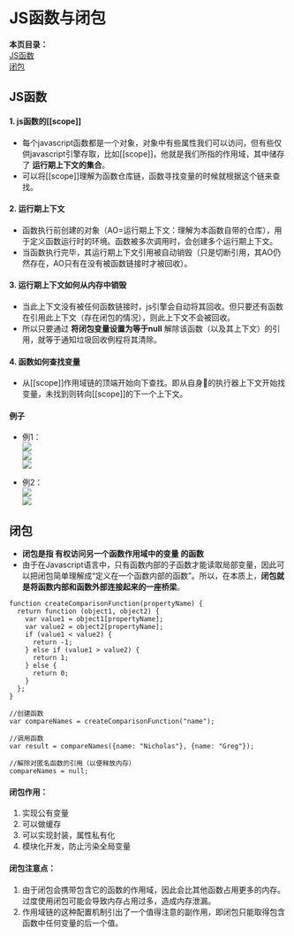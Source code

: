 # JS函数与闭包  
__本页目录：__   
[JS函数](#func)  
[闭包](#bibao)  

<a id='func'></a>

## JS函数

#### 1. __js函数的[[scope]]__  
- 每个javascript函数都是一个对象，对象中有些属性我们可以访问，但有些仅供javascript引擎存取，比如[[scope]]，他就是我们所指的作用域，其中储存了 __运行期上下文的集合__。
- 可以将[[scope]]理解为函数仓库链，函数寻找变量的时候就根据这个链来查找。  

#### 2. __运行期上下文__  
- 函数执行前创建的对象（AO=运行期上下文：理解为本函数自带的仓库），用于定义函数运行时的环境。函数被多次调用时，会创建多个运行期上下文。
- 当函数执行完毕，其运行期上下文引用被自动销毁（只是切断引用，其AO仍然存在，AO只有在没有被函数链接时才被回收）。

#### 3. __运行期上下文如何从内存中销毁__  
- 当此上下文没有被任何函数链接时，js引擎会自动将其回收。但只要还有函数在引用此上下文（存在闭包的情况），则此上下文不会被回收。
- 所以只要通过 __将闭包变量设置为等于null__ 解除该函数（以及其上下文）的引用，就等于通知垃圾回收例程将其清除。

#### 4. __函数如何查找变量__  
- 从[[scope]]作用域链的顶端开始向下查找。即从自身的执行器上下文开始找变量，未找到则转向[[scope]]的下一个上下文。 

#### 例子
- 例1：  
![](https://ws4.sinaimg.cn/large/006tNbRwgy1fukrtxws7nj30jf0o0n3w.jpg)   
![](https://ws3.sinaimg.cn/large/006tNbRwgy1fukru71y2pj30s30lhqpc.jpg)  
![](https://ws4.sinaimg.cn/large/006tNbRwgy1fukrucycgnj30tl0nekhv.jpg)  

- 例2：  
![](https://ws4.sinaimg.cn/large/006tNbRwgy1fukrw1ajtzj30ki0m2wr1.jpg)  
![](https://ws4.sinaimg.cn/large/006tNbRwgy1fukrw1ajtzj30ki0m2wr1.jpg)  

<a id='bibao'></a>

## 闭包 
- __闭包是指 有权访问另一个函数作用域中的变量 的函数__  
- 由于在Javascript语言中，只有函数内部的子函数才能读取局部变量，因此可以把闭包简单理解成“定义在一个函数内部的函数”。所以，在本质上，__闭包就是将函数内部和函数外部连接起来的一座桥梁__。
```
function createComparisonFunction(propertyName) {
  return function (object1, object2) {
    var value1 = object1[propertyName];
    var value2 = object2[propertyName];
    if (value1 < value2) {
      return -1;
    } else if (value1 > value2) {
      return 1;
    } else {
      return 0;
    }
  };
}

//创建函数 
var compareNames = createComparisonFunction("name");

//调用函数 
var result = compareNames({name: "Nicholas"}, {name: "Greg"});

//解除对匿名函数的引用（以便释放内存）
compareNames = null;
```

#### 闭包作用：
  1. 实现公有变量  
  2. 可以做缓存  
  3. 可以实现封装，属性私有化  
  4. 模块化开发，防止污染全局变量   

#### 闭包注意点：
  1. 由于闭包会携带包含它的函数的作用域，因此会比其他函数占用更多的内存。过度使用闭包可能会导致内存占用过多，造成内存泄漏。  
  2. 作用域链的这种配置机制引出了一个值得注意的副作用，即闭包只能取得包含函数中任何变量的后一个值。  


